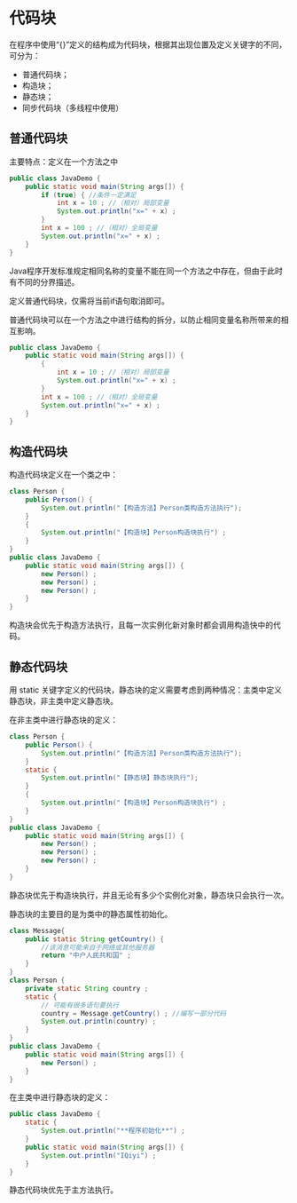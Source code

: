 # 代码块

在程序中使用“{}”定义的结构成为代码块，根据其出现位置及定义关键字的不同，可分为：
* 普通代码块；
* 构造块；
* 静态块；
* 同步代码块（多线程中使用）

## 普通代码块

主要特点：定义在一个方法之中
```java
public class JavaDemo {
	public static void main(String args[]) {
		if (true) { //条件一定满足
			int x = 10 ; //（相对）局部变量
			System.out.println("x=" + x) ;
		}
		int x = 100 ; //（相对）全局变量
		System.out.println("x=" + x) ;
	}
}
```
Java程序开发标准规定相同名称的变量不能在同一个方法之中存在，但由于此时有不同的分界描述。

定义普通代码块，仅需将当前if语句取消即可。

普通代码块可以在一个方法之中进行结构的拆分，以防止相同变量名称所带来的相互影响。
```java
public class JavaDemo {
	public static void main(String args[]) {
		{ 
			int x = 10 ; //（相对）局部变量
			System.out.println("x=" + x) ;
		}
		int x = 100 ; //（相对）全局变量
		System.out.println("x=" + x) ;
	}
}
```

## 构造代码块

构造代码块定义在一个类之中：
```java
class Person {
	public Person() {
		System.out.println("【构造方法】Person类构造方法执行");
	}
	{
		System.out.println("【构造块】Person构造块执行") ;
	}
}
public class JavaDemo {
	public static void main(String args[]) {
		new Person() ;
		new Person() ;
		new Person() ;
	}
}
```
构造块会优先于构造方法执行，且每一次实例化新对象时都会调用构造快中的代码。


## 静态代码块

用 static 关键字定义的代码块，静态块的定义需要考虑到两种情况：主类中定义静态块，非主类中定义静态块。

在非主类中进行静态块的定义：
```java
class Person {
	public Person() {
		System.out.println("【构造方法】Person类构造方法执行");
	}
	static {
		System.out.println("【静态块】静态块执行");
	}
	{
		System.out.println("【构造块】Person构造块执行") ;
	}
}
public class JavaDemo {
	public static void main(String args[]) {
		new Person() ;
		new Person() ;
		new Person() ;
	}
}
```
静态块优先于构造块执行，并且无论有多少个实例化对象，静态块只会执行一次。

静态块的主要目的是为类中的静态属性初始化。

```java
class Message{
	public static String getCountry() {
		//该消息可能来自于网络或其他服务器
		return "中户人民共和国" ;
	}
}
class Person {
	private static String country ;
	static {
		// 可能有很多语句要执行
		country = Message.getCountry() ; //编写一部分代码
		System.out.println(country) ;
	}
}
public class JavaDemo {
	public static void main(String args[]) {
		new Person() ;
	}
}
```

在主类中进行静态块的定义：
```java
public class JavaDemo {
	static {
		System.out.println("**程序初始化**") ;
	}
	public static void main(String args[]) {
		System.out.println("IQiyi") ;
	}
}
```
静态代码块优先于主方法执行。


